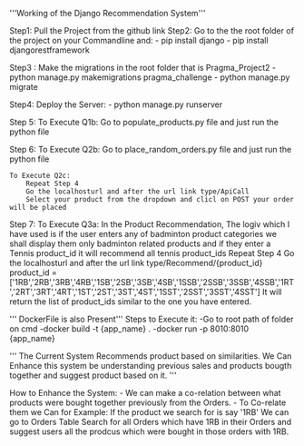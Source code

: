 '''Working of the Django Recommendation System'''

Step1: Pull the Project from the github link
Step2: Go to the the root folder of the project on your Commandline and:
    - pip install django
    - pip install djangorestframework

Step3 : Make the migrations in the root folder that is Pragma_Project2
        - python manage.py makemigrations pragma_challenge
        - python manage.py migrate

Step4: Deploy the Server:
       - python manage.py runserver


Step 5:
    To Execute Q1b:
    Go to populate_products.py file and just run the python file

Step 6:
    To Execute Q2b:
    Go to place_random_orders.py file and just run the python file
    
    To Execute Q2c:
        Repeat Step 4
        Go the localhosturl and after the url link type/ApiCall
        Select your product from the dropdown and clicl on POST your order will be placed
    
Step 7:
    To Execute Q3a:
    In the Product Recommendation, The logiv which I have used is if the user enters any of badminton product categories we shall display them only badminton related products and if they enter a Tennis product_id it will recommend all tennis product_ids
     Repeat Step 4
        Go the localhosturl and after the url link type/Recommend/{product_id}
            product_id = ['1RB','2RB','3RB','4RB','1SB','2SB','3SB','4SB','1SSB','2SSB','3SSB','4SSB','1RT','2RT','3RT','4RT','1ST','2ST','3ST','4ST','1SST','2SST','3SST','4SST']
        It will return the list of product_ids similar to the one you have entered.

''' DockerFile is also Present'''
    Steps to Execute it:
    -Go to root path of folder on cmd
    -docker build -t {app_name} .
    -docker run -p 8010:8010 {app_name}


''' The Current System Recommends product based on similarities. We Can Enhance this system be understanding previous sales and products bougth together and suggest product based on it. '''

How to Enhance the System:
    - We can make a co-relation between what products were bought together       previously from the Orders.
     - To Co-relate them we Can for Example:
         If the product we search for is say '1RB'
         We can go to Orders Table Search for all Orders which have 1RB in their Orders and suggest users all the prodcus which were bought in those orders with 1RB.
         




